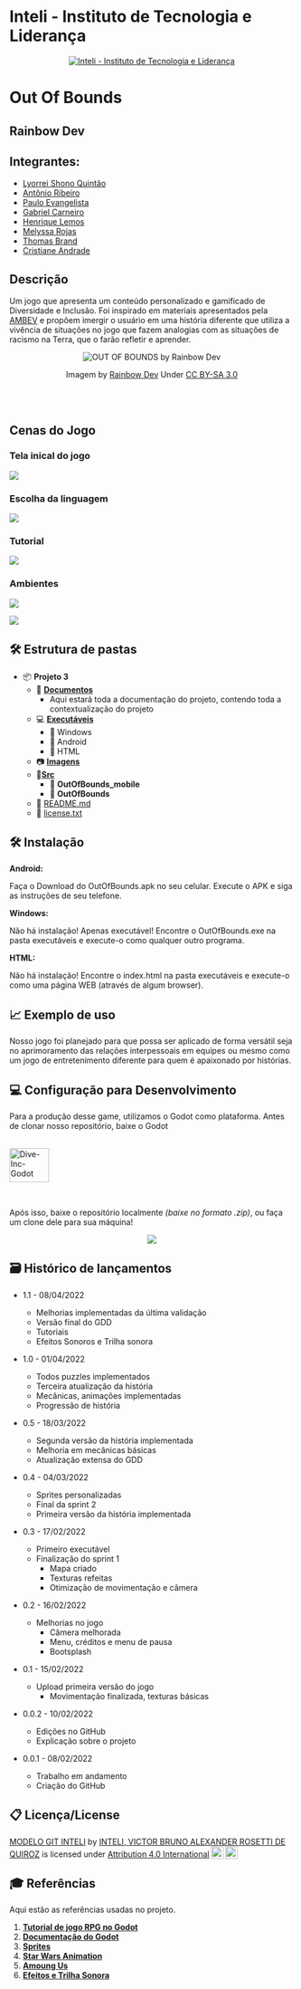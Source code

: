# Inteli - Instituto de Tecnologia e Liderança 

<p align="center">
<a href= "https://www.inteli.edu.br/"><img src="https://www.inteli.edu.br/wp-content/uploads/2021/08/20172028/marca_1-2.png" alt="Inteli - Instituto de Tecnologia e Liderança" border="0"></a>
</p>

# Out Of Bounds

## Rainbow Dev

## Integrantes: 

  *  <a href="https://www.linkedin.com/in/lyorrei-shono-quint%C3%A3o-bab43a232/" target="_blank">Lyorrei Shono Quintão</a>
  *  <a href="https://www.linkedin.com/in/ant%C3%B4nio-ribeiro-cavalcante-7a7658203/" target="_blank">Antônio Ribeiro</a>
  *  <a href=" " target="_blank">Paulo Evangelista</a>
  *  <a href="https://www.linkedin.com/in/gabecarneiro/" target="_blank">Gabriel Carneiro</a>
  * <a href="https://www.linkedin.com/in/henrique-lemos-freire-matias-738440232/" target="_blank">Henrique Lemos</a>
  * <a href="https://www.linkedin.com/in/melyssa-rojas-221610204/" target="_blank">Melyssa Rojas </a>
  * <a href="https://www.linkedin.com/in/thomas-brand-a4a21a237/" target="_blank">Thomas Brand</a>
  * <a href="https://www.linkedin.com/in/cristiane-de-andrade-coutinho-4b9684213/" target="_blank">Cristiane Andrade</a>

## Descrição

  Um jogo que apresenta um conteúdo personalizado e gamificado de Diversidade e Inclusão. Foi inspirado em materiais apresentados pela  <a      href="https://www.ambev.com.br/">AMBEV</a> e propõem imergir o usuário em uma história diferente que utiliza a vivência de situações no jogo que fazem analogias com as situações de racismo na Terra, que o farão refletir e aprender.
<p align="center">
<img src="https://adalove.inteli.edu.br/newada-img/groups/040872f7-cb97-4430-b1a0-da80f9311131.png" alt="OUT OF BOUNDS by Rainbow Dev" border="0"></p>
 
<p align="center">Imagem by <a href="google.com">Rainbow Dev</a> Under <a rel="license" href="https://creativecommons.org/licenses/by-sa/3.0/">CC BY-SA 3.0</a>
</p>

<br><br>

## Cenas do Jogo

### Tela inical do jogo
<p>
 <img src="imagens/TelaInicial.gif" />
</p>

### Escolha da linguagem 
<p>
 <img src="imagens/EscolhaDeGenero.png" />
</p>

### Tutorial 
<p>
 <img src="imagens/Tutorial.gif" />
</p>

### Ambientes
<p>
 <img src="imagens/Deserto.png" />
</p>
<p>
 <img src="imagens/Cidade.png" />
</p>

## 🛠 Estrutura de pastas

- :package: <b>Projeto 3</b>
  - :paperclip: __[Documentos](documentos/)__
     - Aqui estará toda a documentação do projeto, contendo toda a contextualização do projeto
   - :computer: __[Executáveis](executaveis/)__
     - :file_folder: Windows 
     - :file_folder: Android
     - :file_folder: HTML  
   - :camera: __[Imagens](imagens/)__
   - :floppy_disk:__[Src](src)__
     - :iphone: <b>OutOfBounds_mobile</b>
     - :file_folder: <b>OutOfBounds</b>
   - :page_facing_up: [README.md](README.md)
   - :scroll: [license.txt](license.txt)


## 🛠 Instalação

<b>Android:</b>

Faça o Download do OutOfBounds.apk no seu celular.
Execute o APK e siga as instruções de seu telefone.

<b>Windows:</b>

Não há instalação! Apenas executável!
Encontre o OutOfBounds.exe na pasta executáveis e execute-o como qualquer outro programa.

<b>HTML:</b>

Não há instalação!
Encontre o index.html na pasta executáveis e execute-o como uma página WEB (através de algum browser).

## 📈 Exemplo de uso

  Nosso jogo foi planejado para que possa ser aplicado de forma versátil seja no aprimoramento das relações interpessoais em equipes ou mesmo como um jogo de entretenimento diferente para quem é apaixonado por histórias. 
  
## 💻 Configuração para Desenvolvimento

Para a produção desse game, utilizamos o Godot como plataforma. Antes de clonar nosso repositório, baixe o Godot

<div>
  <a href="https://godotengine.org/download">
</div>
<div style="display: inline_block"><br>
  <img align="center" alt="Dive-Inc-Godot" height="60" width="70" src="https://cdn.jsdelivr.net/gh/devicons/devicon/icons/godot/godot-original-wordmark.svg">

  <link rel="stylesheet" href="https://cdn.jsdelivr.net/gh/devicons/devicon@v2.12.0/devicon.min.css">
</div></a>

&emsp;

Após isso, baixe o repositório localmente <i>(baixe no formato .zip)</i>, ou faça um clone dele para sua máquina!

<p align="center">
 <img src="imagens/download-gif.gif" />
</p>

## 🗃 Histórico de lançamentos
* 1.1 - 08/04/2022
  * Melhorias implementadas da última validação 
  * Versão final do GDD
  * Tutoriais
  * Efeitos Sonoros e Trilha sonora

* 1.0 - 01/04/2022
  * Todos puzzles implementados 
  * Terceira atualização da história
  * Mecânicas, animações implementadas
  * Progressão de história 
  

* 0.5 - 18/03/2022
  * Segunda versão da história implementada 
  * Melhoria em mecânicas básicas 
  * Atualização extensa do GDD

* 0.4 - 04/03/2022
  * Sprites personalizadas 
  * Final da sprint 2 
  * Primeira versão da história implementada 
  
* 0.3 - 17/02/2022
  * Primeiro executável
  * Finalização do sprint 1
    * Mapa criado
    * Texturas refeitas
    * Otimização de movimentação e câmera
    
* 0.2 - 16/02/2022
  * Melhorias no jogo
    * Câmera melhorada
    * Menu, créditos e menu de pausa
    * Bootsplash

* 0.1 - 15/02/2022
  * Upload primeira versão do jogo
    * Movimentação finalizada, texturas básicas

* 0.0.2 - 10/02/2022
  * Edições no GitHub
  * Explicação sobre o projeto

* 0.0.1 - 08/02/2022
    * Trabalho em andamento
    * Criação do GitHub

## 📋 Licença/License

<p xmlns:cc="http://creativecommons.org/ns#" xmlns:dct="http://purl.org/dc/terms/"><a property="dct:title" rel="cc:attributionURL" href="https://github.com/Spidus/Teste_Final_1">MODELO GIT INTELI</a> by <a rel="cc:attributionURL dct:creator" property="cc:attributionName" href="https://www.yggbrasil.com.br/vr">INTELI, VICTOR BRUNO ALEXANDER ROSETTI DE QUIROZ</a> is licensed under <a href="http://creativecommons.org/licenses/by/4.0/?ref=chooser-v1" target="_blank" rel="license noopener noreferrer" style="display:inline-block;">Attribution 4.0 International<img style="height:22px!important;margin-left:3px;vertical-align:text-bottom;" src="https://mirrors.creativecommons.org/presskit/icons/cc.svg?ref=chooser-v1"><img style="height:22px!important;margin-left:3px;vertical-align:text-bottom;" src="https://mirrors.creativecommons.org/presskit/icons/by.svg?ref=chooser-v1"></a></p>

## 🎓 Referências

Aqui estão as referências usadas no projeto.

1.  <a href="https://www.youtube.com/playlist?list=PL9FzW-m48fn2SlrW0KoLT4n5egNdX-W9a"><b>Tutorial de jogo RPG no Godot</b></a>
2.  <a href="https://docs.godotengine.org/en/stable/"><b>Documentação do Godot</b></a>
3.  <a href="https://kokororeflections.itch.io/kr-cyberpunk-tileset-for-rpgs"><b>Sprites</b></a>
4.  <a href="https://youtu.be/Oryq2oUpxnE"><b>Star Wars Animation</b></a>
5.  <a href="https://pt.wikipedia.org/wiki/Among_Us"><b>Amoung Us</b></a>
6.  <a href="https://mixkit.co/"><b>Efeitos e Trilha Sonora</b></a>

